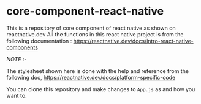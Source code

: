 # core-component-react-native

This is a repository of core component of react native as shown on reactnative.dev
All the functions in this react native project is from the following documentation :
https://reactnative.dev/docs/intro-react-native-components

_NOTE_ :-

The stylesheet shown here is done with the help and reference from the following doc, https://reactnative.dev/docs/platform-specific-code

You can clone this repository and make changes to `App.js` as and how you want to.

